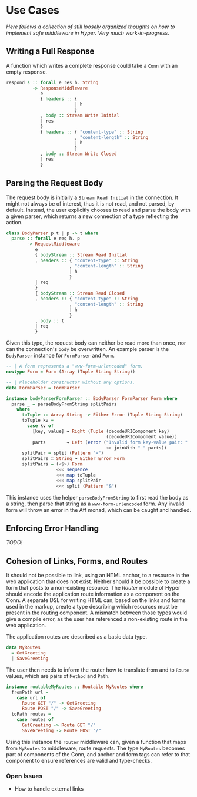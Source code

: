 # Use Cases

*Here follows a collection of still loosely organized thoughts on how
to implement safe middleware in Hyper. Very much work-in-progress.*

## Writing a Full Response

A function which writes a complete response could take a `Conn` with an
empty response.

```purescript
respond s :: forall e res h. String
          -> ResponseMiddleware
             e
             { headers :: {
                          | h
                          }
             , body :: Stream Write Initial
             | res
             }
             { headers :: { "content-type" :: String
                          , "content-length" :: String
                          | h
                          }
             , body :: Stream Write Closed
             | res
             }
```

## Parsing the Request Body

The request body is initially a `Stream Read Initial` in the connection. It
might not always be of interest, thus it is not read, and not parsed, by
default. Instead, the user explicitly chooses to read and parse the body with a
given parser, which returns a new connection of a type reflecting the action.

```purescript
class BodyParser p t | p -> t where
  parse :: forall e req h. p
        -> RequestMiddleware
           e
           { bodyStream :: Stream Read Initial
           , headers :: { "content-type" :: String
                        , "content-length" :: String
                        | h
                        }
           | req
           }
           { bodyStream :: Stream Read Closed
           , headers :: { "content-type" :: String
                        , "content-length" :: String
                        | h
                        }
           , body :: t
           | req
           }
```

Given this type, the request body can neither be read more than once,
nor can the connection's `body` be overwritten. An example parser is
the `BodyParser` instance for `FormParser` and `Form`.

``` purescript
-- | A form represents a "www-form-urlencoded" form.
newtype Form = Form (Array (Tuple String String))

-- | Placeholder constructor without any options.
data FormParser = FormParser

instance bodyParserFormParser :: BodyParser FormParser Form where
  parse _ = parseBodyFromString splitPairs
    where
      toTuple :: Array String -> Either Error (Tuple String String)
      toTuple kv =
        case kv of
          [key, value] → Right (Tuple (decodeURIComponent key)
                                      (decodeURIComponent value))
          parts        → Left (error ("Invalid form key-value pair: "
                                      <> joinWith " " parts))
      splitPair = split (Pattern "=")
      splitPairs ∷ String → Either Error Form
      splitPairs = (<$>) Form
                   <<< sequence
                   <<< map toTuple
                   <<< map splitPair
                   <<< split (Pattern "&")
```

This instance uses the helper `parseBodyFromString` to first read the body as a
string, then parse that string as a `www-form-urlencoded` form. Any invalid form
will throw an error in the Aff monad, which can be caught and handled.

## Enforcing Error Handling

*TODO!*

## Cohesion of Links, Forms, and Routes

It should not be possible to link, using an HTML anchor, to a resource in the
web application that does not exist. Neither should it be possible to create
a form that posts to a non-existing resource. The *Router* module of Hyper
should encode the application route information as a component on the Conn.
A separate DSL for writing HTML can, based on the links and forms used in the
markup, create a type describing which resources must be present in the routing
component. A mismatch between those types would give a compile error, as the
user has referenced a non-existing route in the web application.

The application routes are described as a basic data type.

```purescript
data MyRoutes
  = GetGreeting
  | SaveGreeting
```

The user then needs to inform the router how to translate from and to `Route`
values, which are pairs of `Method` and `Path`.

```purescript
instance routableMyRoutes :: Routable MyRoutes where
  fromPath url =
    case url of
      Route GET "/" -> GetGreeting
      Route POST "/" -> SaveGreeting
  toPath routes =
    case routes of
      GetGreeting -> Route GET "/"
      SaveGreeting -> Route POST "/"
```

Using this instance the `router` middleware can, given a function that maps from
`MyRoutes` to middleware, route requests. The type `MyRoutes` becomes part of
components of the Conn, and anchor and form tags can refer to that component to
ensure references are valid and type-checks.

### Open Issues

* How to handle external links
